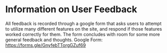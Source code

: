 # Information on User Feedback

All feedback is recorded through a google form that asks users to attempt to utilize many different features on the site, and respond if those features worked correctly for them. The form concludes with room for some more general feedback and thoughts. Google Form: https://forms.gle/GnyfebTTorgGZuf69 

